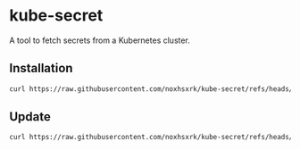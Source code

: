 # kube-secret

A tool to fetch secrets from a Kubernetes cluster.

## Installation

```bash
curl https://raw.githubusercontent.com/noxhsxrk/kube-secret/refs/heads/main/install.sh | bash && rm -f install.sh
```

## Update

```bash
curl https://raw.githubusercontent.com/noxhsxrk/kube-secret/refs/heads/main/update.sh | bash && rm -f update.sh
```

